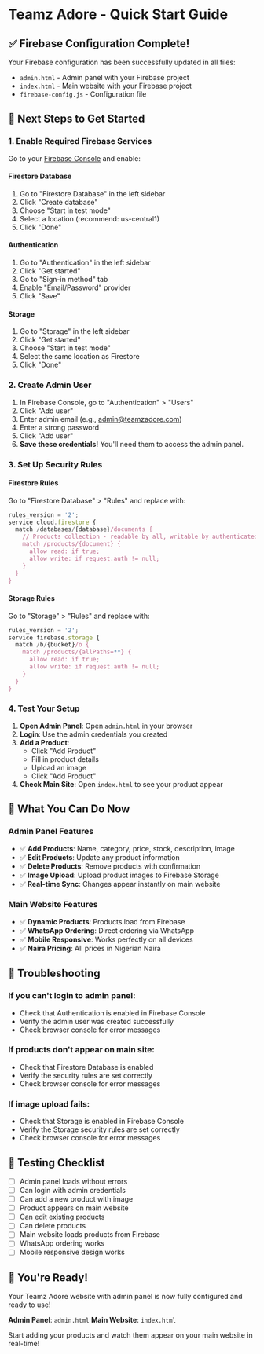 # Teamz Adore - Quick Start Guide

## ✅ Firebase Configuration Complete!

Your Firebase configuration has been successfully updated in all files:
- `admin.html` - Admin panel with your Firebase project
- `index.html` - Main website with your Firebase project  
- `firebase-config.js` - Configuration file

## 🚀 Next Steps to Get Started

### 1. Enable Required Firebase Services

Go to your [Firebase Console](https://console.firebase.google.com/project/teamz-adore) and enable:

#### **Firestore Database**
1. Go to "Firestore Database" in the left sidebar
2. Click "Create database"
3. Choose "Start in test mode"
4. Select a location (recommend: us-central1)
5. Click "Done"

#### **Authentication**
1. Go to "Authentication" in the left sidebar
2. Click "Get started"
3. Go to "Sign-in method" tab
4. Enable "Email/Password" provider
5. Click "Save"

#### **Storage**
1. Go to "Storage" in the left sidebar
2. Click "Get started"
3. Choose "Start in test mode"
4. Select the same location as Firestore
5. Click "Done"

### 2. Create Admin User

1. In Firebase Console, go to "Authentication" > "Users"
2. Click "Add user"
3. Enter admin email (e.g., admin@teamzadore.com)
4. Enter a strong password
5. Click "Add user"
6. **Save these credentials!** You'll need them to access the admin panel.

### 3. Set Up Security Rules

#### **Firestore Rules**
Go to "Firestore Database" > "Rules" and replace with:
```javascript
rules_version = '2';
service cloud.firestore {
  match /databases/{database}/documents {
    // Products collection - readable by all, writable by authenticated users
    match /products/{document} {
      allow read: if true;
      allow write: if request.auth != null;
    }
  }
}
```

#### **Storage Rules**
Go to "Storage" > "Rules" and replace with:
```javascript
rules_version = '2';
service firebase.storage {
  match /b/{bucket}/o {
    match /products/{allPaths=**} {
      allow read: if true;
      allow write: if request.auth != null;
    }
  }
}
```

### 4. Test Your Setup

1. **Open Admin Panel**: Open `admin.html` in your browser
2. **Login**: Use the admin credentials you created
3. **Add a Product**: 
   - Click "Add Product"
   - Fill in product details
   - Upload an image
   - Click "Add Product"
4. **Check Main Site**: Open `index.html` to see your product appear

## 🎯 What You Can Do Now

### **Admin Panel Features**
- ✅ **Add Products**: Name, category, price, stock, description, image
- ✅ **Edit Products**: Update any product information
- ✅ **Delete Products**: Remove products with confirmation
- ✅ **Image Upload**: Upload product images to Firebase Storage
- ✅ **Real-time Sync**: Changes appear instantly on main website

### **Main Website Features**
- ✅ **Dynamic Products**: Products load from Firebase
- ✅ **WhatsApp Ordering**: Direct ordering via WhatsApp
- ✅ **Mobile Responsive**: Works perfectly on all devices
- ✅ **Naira Pricing**: All prices in Nigerian Naira

## 🔧 Troubleshooting

### **If you can't login to admin panel:**
- Check that Authentication is enabled in Firebase Console
- Verify the admin user was created successfully
- Check browser console for error messages

### **If products don't appear on main site:**
- Check that Firestore Database is enabled
- Verify the security rules are set correctly
- Check browser console for error messages

### **If image upload fails:**
- Check that Storage is enabled in Firebase Console
- Verify the Storage security rules are set correctly
- Check browser console for error messages

## 📱 Testing Checklist

- [ ] Admin panel loads without errors
- [ ] Can login with admin credentials
- [ ] Can add a new product with image
- [ ] Product appears on main website
- [ ] Can edit existing products
- [ ] Can delete products
- [ ] Main website loads products from Firebase
- [ ] WhatsApp ordering works
- [ ] Mobile responsive design works

## 🎉 You're Ready!

Your Teamz Adore website with admin panel is now fully configured and ready to use! 

**Admin Panel**: `admin.html`
**Main Website**: `index.html`

Start adding your products and watch them appear on your main website in real-time!
